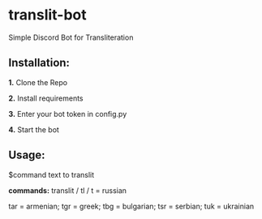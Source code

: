 # translit-bot
Simple Discord Bot for Transliteration


## Installation:
**1.** Clone the Repo

**2.** Install requirements

**3.** Enter your bot token in config.py

**4.** Start the bot

## Usage:
$command text to translit

**commands:** translit / tl / t = russian

 tar = armenian; tgr = greek; tbg = bulgarian; tsr = serbian; tuk = ukrainian
